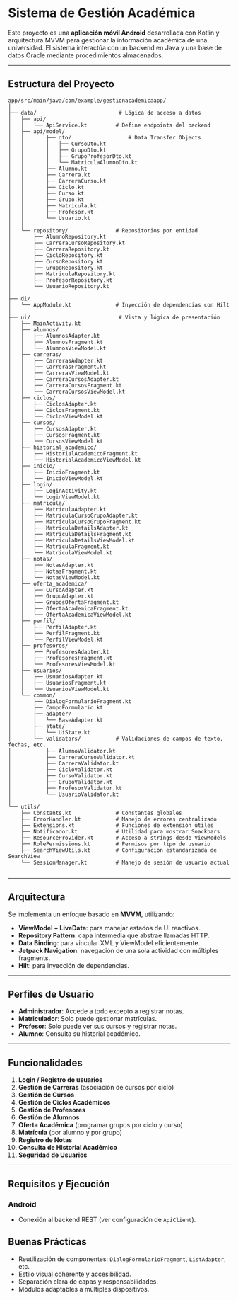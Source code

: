 
# Sistema de Gestión Académica

Este proyecto es una **aplicación móvil Android** desarrollada con Kotlin y arquitectura MVVM para gestionar la información académica de una universidad. El sistema interactúa con un backend en Java y una base de datos Oracle mediante procedimientos almacenados.

---

## Estructura del Proyecto

```
app/src/main/java/com/example/gestionacademicaapp/
│
├── data/                          # Lógica de acceso a datos
│   ├── api/
│   │   └── ApiService.kt         # Define endpoints del backend
│   ├── api/model/
│	│		├── dto/                  # Data Transfer Objects
│ 	│ 		│	├── CursoDto.kt
│ 	│ 		│	├── GrupoDto.kt
│ 	│ 		│	├── GrupoProfesorDto.kt
│ 	│ 		│	└── MatriculaAlumnoDto.kt
│	│		├── Alumno.kt
│	│		├── Carrera.kt
│	│		├── CarreraCurso.kt
│	│		├── Ciclo.kt
│	│		├── Curso.kt
│	│		├── Grupo.kt
│	│		├── Matricula.kt
│	│		├── Profesor.kt
│	│		└── Usuario.kt
│   │   
│   └── repository/               # Repositorios por entidad
│		├── AlumnoRepository.kt
│		├── CarreraCursoRepository.kt
│		├── CarreraRepository.kt
│		├── CicloRepository.kt
│		├── CursoRepository.kt
│		├── GrupoRepository.kt
│		├── MatriculaRepository.kt
│		├── ProfesorRepository.kt
│		└── UsuarioRepository.kt
│
├── di/
│   └── AppModule.kt              # Inyección de dependencias con Hilt
│
├── ui/                            # Vista y lógica de presentación
│   ├── MainActivity.kt
│   ├── alumnos/
│   │   ├── AlumnosAdapter.kt
│   │   ├── AlumnosFragment.kt
│   │   └── AlumnosViewModel.kt
│   ├── carreras/
│   │   ├── CarrerasAdapter.kt
│   │   ├── CarrerasFragment.kt
│   │   ├── CarrerasViewModel.kt
│   │   ├── CarreraCursosAdapter.kt
│   │   ├── CarreraCursosFragment.kt
│   │   └── CarreraCursosViewModel.kt
│   ├── ciclos/
│   │   ├── CiclosAdapter.kt
│   │   ├── CiclosFragment.kt
│   │   └── CiclosViewModel.kt
│   ├── cursos/
│   │   ├── CursosAdapter.kt
│   │   ├── CursosFragment.kt
│   │   └── CursosViewModel.kt
│   ├── historial_academico/
│   │   ├── HistorialAcademicoFragment.kt
│   │   └── HistorialAcademicoViewModel.kt
│   ├── inicio/
│   │   ├── InicioFragment.kt
│   │   └── InicioViewModel.kt
│   ├── login/
│   │   ├── LoginActivity.kt
│   │   └── LoginViewModel.kt
│   ├── matricula/
│   │   ├── MatriculaAdapter.kt
│   │   ├── MatriculaCursoGrupoAdapter.kt
│   │   ├── MatriculaCursoGrupoFragment.kt
│   │   ├── MatriculaDetailsAdapter.kt
│   │   ├── MatriculaDetailsFragment.kt
│   │   ├── MatriculaDetailsViewModel.kt
│   │   ├── MatriculaFragment.kt
│   │   └── MatriculaViewModel.kt
│   ├── notas/
│   │   ├── NotasAdapter.kt
│   │   ├── NotasFragment.kt
│   │   └── NotasViewModel.kt
│   ├── oferta_academica/
│   │   ├── CursoAdapter.kt
│   │   ├── GrupoAdapter.kt
│   │   ├── GruposOfertaFragment.kt
│   │   ├── OfertaAcademicaFragment.kt
│   │   └── OfertaAcademicaViewModel.kt
│   ├── perfil/
│   │   ├── PerfilAdapter.kt
│   │   ├── PerfilFragment.kt
│   │   └── PerfilViewModel.kt
│   ├── profesores/
│   │   ├── ProfesoresAdapter.kt
│   │   ├── ProfesoresFragment.kt
│   │   └── ProfesoresViewModel.kt
│   ├── usuarios/
│   │   ├── UsuariosAdapter.kt
│   │   ├── UsuariosFragment.kt
│   │   └── UsuariosViewModel.kt
│   └── common/
│       ├── DialogFormularioFragment.kt
│       ├── CampoFormulario.kt
│       ├── adapter/
│ 		│ 	└── BaseAdapter.kt
│       ├── state/
│ 		│ 	└── UiState.kt
│       └── validators/           # Validaciones de campos de texto, fechas, etc.
│ 			├── AlumnoValidator.kt
│ 			├── CarreraCursoValidator.kt
│ 			├── CarreraValidator.kt
│ 			├── CicloValidator.kt
│ 			├── CursoValidator.kt
│ 			├── GrupoValidator.kt
│ 			├── ProfesorValidator.kt
│ 			└── UsuarioValidator.kt
│
└── utils/
    ├── Constants.kt              # Constantes globales
    ├── ErrorHandler.kt           # Manejo de errores centralizado
    ├── Extensions.kt             # Funciones de extensión útiles
    ├── Notificador.kt            # Utilidad para mostrar Snackbars
    ├── ResourceProvider.kt       # Acceso a strings desde ViewModels
    ├── RolePermissions.kt        # Permisos por tipo de usuario
    ├── SearchViewUtils.kt        # Configuración estandarizada de SearchView
    └── SessionManager.kt         # Manejo de sesión de usuario actual
 
```

---

## Arquitectura

Se implementa un enfoque basado en **MVVM**, utilizando:

- **ViewModel + LiveData**: para manejar estados de UI reactivos.
- **Repository Pattern**: capa intermedia que abstrae llamadas HTTP.
- **Data Binding**: para vincular XML y ViewModel eficientemente.
- **Jetpack Navigation**: navegación de una sola actividad con múltiples fragments.
- **Hilt**: para inyección de dependencias.

---

## Perfiles de Usuario

- **Administrador**: Accede a todo excepto a registrar notas.
- **Matriculador**: Solo puede gestionar matrículas.
- **Profesor**: Solo puede ver sus cursos y registrar notas.
- **Alumno**: Consulta su historial académico.

---

## Funcionalidades

1. **Login / Registro de usuarios**
2. **Gestión de Carreras** (asociación de cursos por ciclo)
3. **Gestión de Cursos**
4. **Gestión de Ciclos Académicos**
5. **Gestión de Profesores**
6. **Gestión de Alumnos**
7. **Oferta Académica** (programar grupos por ciclo y curso)
8. **Matrícula** (por alumno y por grupo)
9. **Registro de Notas**
10. **Consulta de Historial Académico**
11. **Seguridad de Usuarios**

---

## Requisitos y Ejecución

### Android

- Conexión al backend REST (ver configuración de `ApiClient`).

## Buenas Prácticas

- Reutilización de componentes: `DialogFormularioFragment`, `ListAdapter`, etc.
- Estilo visual coherente y accesibilidad.
- Separación clara de capas y responsabilidades.
- Módulos adaptables a múltiples dispositivos.
